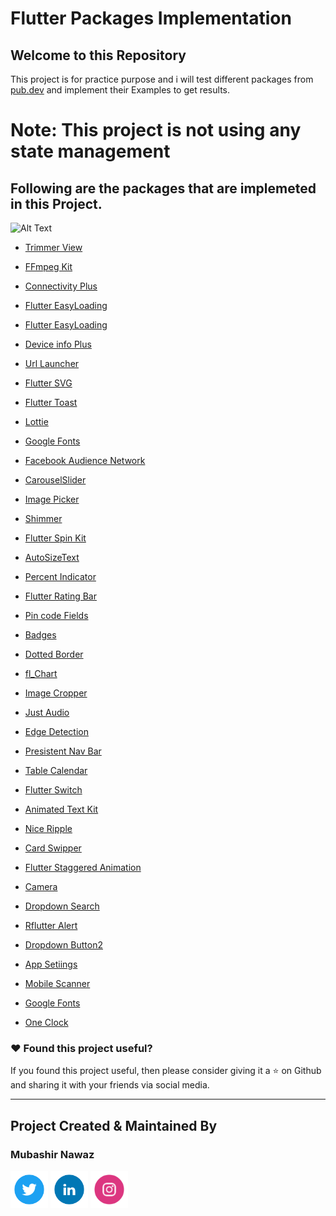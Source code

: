# Flutter Packages Implementation



## Welcome to this Repository

This project is for practice purpose and i will test different packages from [pub.dev](https://pub.dev) and implement their Examples to get results.

# Note: This project is not using any state management 

## Following are the packages that are implemeted in this Project.

![Alt Text](https://media.giphy.com/media/qgQUggAC3Pfv687qPC/giphy.gif)

- [Trimmer View](https://github.com/itxmubi/Flutter-Packages-Implementation/tree/main/lib/video%20Trimmer)

- [FFmpeg Kit](https://github.com/itxmubi/Flutter-Packages-Implementation/tree/main/lib/FF%20mpeg%20Example)

- [Connectivity Plus](https://github.com/itxmubi/Flutter-Packages-Implementation/tree/main/lib/Connectivity%20Plus)

- [Flutter EasyLoading](https://github.com/itxmubi/Flutter-Packages-Implementation/tree/main/lib/Youtube%20Player%20Flutter)

- [Flutter EasyLoading](https://github.com/itxmubi/Flutter-Packages-Implementation/tree/main/lib/Flutter%20Easy%20Loading)

- [Device info Plus](https://github.com/itxmubi/Flutter-Packages-Implementation/tree/main/lib/Device%20Info%20Plus)

- [Url Launcher](https://github.com/itxmubi/Flutter-Packages-Implementation/tree/main/lib/Url%20Launcher)

- [Flutter SVG](https://github.com/itxmubi/Flutter-Packages-Implementation/tree/main/lib/Flutter%20Svg)

- [Flutter Toast](https://github.com/itxmubi/Flutter-Packages-Implementation/tree/main/lib/Flutter%20Toast)

- [Lottie](https://github.com/itxmubi/Flutter-Packages-Implementation/tree/main/lib/Lottie)

- [Google Fonts](https://github.com/itxmubi/Flutter-Packages-Implementation/tree/main/lib/Google%20Fonts)

- [Facebook Audience Network](https://github.com/itxmubi/Flutter-Packages-Implementation/tree/main/lib/Facebook%20Audience%20Network) 

- [CarouselSlider](https://github.com/itxmubi/Flutter-Packages-Implementation/tree/main/lib/Carousel%20Slider) 

<!-- - [Google Mobile Ads](https://github.com/itxmubi/Flutter-Packages-Implementation/tree/main/lib/Google%20Native%Ads) -->

- [Image Picker](https://github.com/itxmubi/Flutter-Packages-Implementation/tree/main/lib/Image%20Picker)

- [Shimmer](https://github.com/itxmubi/Flutter-Packages-Implementation/tree/main/lib/Shimmer)

- [Flutter Spin Kit](https://github.com/itxmubi/Flutter-Packages-Implementation/tree/main/lib/Flutter%20Spinkit)

- [AutoSizeText ](https://github.com/itxmubi/Flutter-Packages-Implementation/tree/main/lib/Auto%20Size%20Text)

- [Percent Indicator](https://github.com/itxmubi/Flutter-Packages-Implementation/tree/main/lib/Percent%20Indicator)

- [Flutter Rating Bar](https://github.com/itxmubi/Flutter-Packages-Implementation/tree/main/lib/Flutter%20Rating%20Bar)

- [Pin code Fields](https://github.com/itxmubi/Flutter-Packages-Implementation/tree/main/lib/Pin%20Code%20Fields)

- [Badges](https://github.com/itxmubi/Flutter-Packages-Implementation/tree/main/lib/Badges)

- [Dotted Border](https://github.com/itxmubi/Flutter-Packages-Implementation/tree/main/lib/Dotted%20Border)

- [fl_Chart](https://github.com/itxmubi/Flutter-Packages-Implementation/tree/main/lib/Fl%20Chart)

- [Image Cropper](https://github.com/itxmubi/Flutter-Packages-Implementation/tree/main/lib/Image%20Cropper)

- [Just Audio](https://github.com/itxmubi/Flutter-Packages-Implementation/tree/main/lib/Just%20Audio)

- [Edge Detection](https://github.com/itxmubi/Flutter-Packages-Implementation/tree/main/lib/Edge%20Detection)

- [Presistent Nav Bar](https://github.com/itxmubi/Flutter-Packages-Implementation/tree/main/lib/Presistent%20NavBar)

- [Table Calendar](https://github.com/itxmubi/Flutter-Packages-Implementation/tree/main/lib/Table%20Calendar)

- [Flutter Switch](https://github.com/itxmubi/Flutter-Packages-Implementation/tree/main/lib/Flutter%20Switch)

- [Animated Text Kit](https://github.com/itxmubi/Flutter-Packages-Implementation/tree/main/lib/Animated%20Text%20Kit)

- [Nice Ripple](https://github.com/itxmubi/Flutter-Packages-Implementation/tree/main/lib/Nice%20Ripple)

- [Card Swipper](https://github.com/itxmubi/Flutter-Packages-Implementation/tree/main/lib/Card%20Swiper)

- [Flutter Staggered Animation](https://github.com/itxmubi/Flutter-Packages-Implementation/tree/main/lib/Flutter%20Staggered%20Animation)

- [Camera](https://github.com/itxmubi/Flutter-Packages-Implementation/tree/main/lib/Camera)

- [Dropdown Search](https://github.com/itxmubi/Flutter-Packages-Implementation/tree/main/lib/Drop%20down%20Search)

- [Rflutter Alert](https://github.com/itxmubi/Flutter-Packages-Implementation/tree/main/lib/RFlutter%20Alert)

- [Dropdown Button2](https://github.com/itxmubi/Flutter-Packages-Implementation/tree/main/lib/Dropdown%20Button2)

- [App Setiings](https://github.com/itxmubi/Flutter-Packages-Implementation/tree/main/lib/App%20Settings)

- [Mobile Scanner](https://github.com/itxmubi/Flutter-Packages-Implementation/tree/main/lib/Mobile%20Scanner)

- [Google Fonts](https://github.com/itxmubi/Flutter-Packages-Implementation/tree/main/lib/Google%20Fonts)
 
- [One Clock](https://github.com/itxmubi/Flutter-Packages-Implementation/tree/main/lib/One%20Clock)


### :heart: Found this project useful?

If you found this project useful, then please consider giving it a :star: on Github and sharing it with your friends via social media.

---


## Project Created & Maintained By

### Mubashir Nawaz

<a href="https://twitter.com/Mubashi51232323"><img src="https://github.com/aritraroy/social-icons/blob/master/twitter-icon.png?raw=true" width="60"></a>
<a href="https://linkedin.com/in/itxmubi/"><img src="https://github.com/aritraroy/social-icons/blob/master/linkedin-icon.png?raw=true" width="60"></a>
<a href="https://instagram.com/itzzmubi"><img src="https://github.com/aritraroy/social-icons/blob/master/instagram-icon.png?raw=true" width="60"></a>

